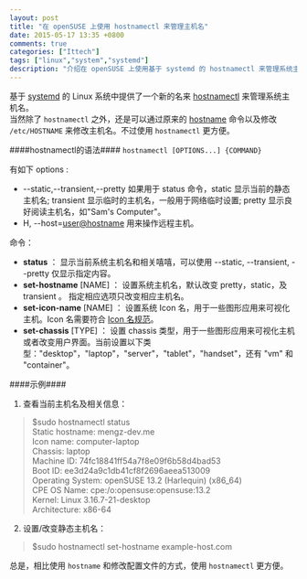 ```yaml
---
layout: post
title: "在 openSUSE 上使用 hostnamectl 来管理主机名"
date: 2015-05-17 13:35 +0800
comments: true
categories: ["Ittech"]
tags: ["linux","system","systemd"]
description: "介绍在 openSUSE 上使用基于 systemd 的 hostnamectl 来管理系统主机名"
---
```


基于 [systemd](link_wiki_systemd) 的 Linux 系统中提供了一个新的名来 [hostnamectl](link_man_hnc) 来管理系统主机名。  
当然除了 `hostnamectl` 之外，还是可以通过原来的 [hostname](link_man_hostname) 命令以及修改 `/etc/HOSTNAME` 来修改主机名。不过使用 `hostnamectl` 更方便。  
<!-- more -->

####hostnamectl的语法####
`hostnamectl [OPTIONS...] {COMMAND}`  

有如下 options :  
- --static,--transient,--pretty 如果用于 status 命令，static 显示当前的静态主机名; transient 显示临时的主机名，一般用于网络临时设置; pretty 显示良好阅读主机名，如"Sam's Computer"。  
- H, --host=<user@hostname> 用来操作远程主机。  
  
命令：  
- **status** ： 显示当前系统主机名和相关嘻嘻，可以使用 --static, --transient, --pretty 仅显示指定内容。  
- **set-hostname** [NAME] ： 设置系统主机名，默认改变 pretty，static，及 transient 。 指定相应选项只改变相应主机名。  
- **set-icon-name** [NAME] ： 设置系统 Icon 名，用于一些图形应用来可视化主机。Icon 名需要符合 [Icon 名规范](link_icon_name)。  
- **set-chassis** [TYPE] ： 设置 chassis 类型，用于一些图形应用来可视化主机或者改变用户界面。当前设置以下类型："desktop"，"laptop"，"server"，"tablet"，"handset"，还有 "vm" 和 "container"。  

####示例####
1. 查看当前主机名及相关信息：  
> $sudo hostnamectl status  
>   Static hostname: mengz-dev.me  
>         Icon name: computer-laptop  
>           Chassis: laptop  
>        Machine ID: 74fc18841ff54a7f8e09f6b58d4bad53  
>           Boot ID: ee3d24a9c1db41cf8f2696aeea513009  
>  Operating System: openSUSE 13.2 (Harlequin) (x86_64)  
>       CPE OS Name: cpe:/o:opensuse:opensuse:13.2  
>            Kernel: Linux 3.16.7-21-desktop  
>      Architecture: x86-64  

  
2. 设置/改变静态主机名： 
> $sudo hostnamectl set-hostname example-host.com  

总是，相比使用 `hostname` 和修改配置文件的方式，使用 `hostnamectl` 更方便。   

[link_wiki_systemd]: https://zh.wikipedia.org/wiki/Systemd  
[link_man_hnc]: http://www.freedesktop.org/software/systemd/man/hostnamectl.html  
[link_man_hostname]: http://linux.die.net/man/1/hostname  
[link_icon_name]: http://standards.freedesktop.org/icon-naming-spec/icon-naming-spec-latest.html

